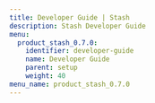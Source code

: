 ```yaml
---
title: Developer Guide | Stash
description: Stash Developer Guide
menu:
  product_stash_0.7.0:
    identifier: developer-guide
    name: Developer Guide
    parent: setup
    weight: 40
menu_name: product_stash_0.7.0
---
```


